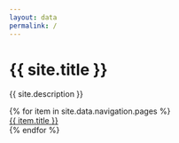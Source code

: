 ```yaml
---
layout: data
permalink: /
---
```


<h1 class="accent-color fw7 lh-solid">{{ site.title }}</h1>
<p class="mt3 mb4 f1-l f2 lh-solid mw7 fw5">{{ site.description }}</p>

<div class="mt3">
{% for item in site.data.navigation.pages %}
<div class="dib mb3 f2 fw7 br-pill bw2 pa3 ba br2 b--accent-color bg-big-btn">
<a class="" href="{{ item.url }}">{{ item.title }}</a>
</div>
{% endfor %}
</div>
